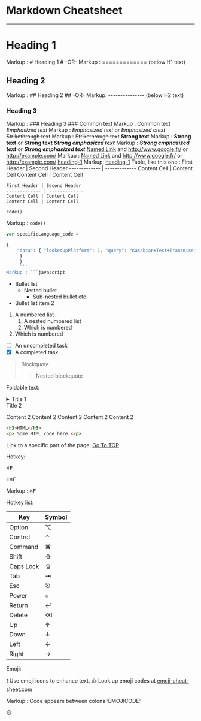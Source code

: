 Markdown Cheatsheet<a name="TOP"></a>
===================
- - - -
# Heading 1 #
Markup : # Heading 1 #
-OR-
Markup : ============= (below H1 text)
## Heading 2 ##
Markup : ## Heading 2 ##
-OR-
Markup: --------------- (below H2 text)
### Heading 3 ###
Markup : ### Heading 3 ###
Common text
Markup : Common text
_Emphasized text_
Markup : _Emphasized text_ or *Emphasized ctext*
~~Strikethrough text~~
Markup : ~~Strikethrough text~~
__Strong text__
Markup : __Strong text__ or **Strong text**
___Strong emphasized text___
Markup : ___Strong emphasized text___ or ***Strong emphasized text***
[Named Link](http://www.google.fr/ "Named link title") and http://www.google.fr/ or
<http://example.com/>
Markup : [Named Link](http://www.google.fr/ "Named link title") and http://www.google.fr/ or <http://example.com/>
[heading-1](#heading-1 "Goto heading-1")
Markup: [heading-1](#heading-1 "Goto heading-1")
Table, like this one :
First Header | Second Header
------------- | -------------
Content Cell | Content Cell
Content Cell | Content Cell

```
First Header | Second Header
------------- | -------------
Content Cell | Content Cell
Content Cell | Content Cell
```
`code()`

Markup : `code()`
```javascript
var specificLanguage_code =

{ 
    "data": { "lookedUpPlatform": 1, "query": "Kasabian+Test+Transmission", "lookedUpItem": { "name": "Test Transmission", "artist": "Kasabian", "album": "Kasabian", "picture": null, "link": "http://open.spotify.com/track/5jhJur5n4fasblLSCOcrTp" }
     } 
     } 
     ```
Markup : ```javascript
```
* Bullet list
    * Nested bullet
        * Sub-nested bullet etc
* Bullet list item 2
1. A numbered list
    1. A nested numbered list
    2. Which is numbered
2. Which is numbered
- [ ] An uncompleted task
- [x] A completed task

> Blockquote
>> Nested blockquote

Foldable text:

<details>
<summary>Title 1</summary>
<p>Content 1 Content 1 Content 1 Content 1 Content 1</p>
</details>

<summary>Title 2</summary>
<p>Content 2 Content 2 Content 2 Content 2 Content 2</p>
</details>

```html
<h3>HTML</h3>
<p> Some HTML code here </p>
```
Link to a specific part of the page:
[Go To TOP](#TOP)

Hotkey:

<kbd>⌘F</kbd>

<kbd>⇧⌘F</kbd>

Markup : <kbd>⌘F</kbd>

Hotkey list:

| Key | Symbol |
| --- | --- |
| Option | ⌥ |
| Control | ⌃ |
| Command | ⌘ |
| Shift | ⇧ |
| Caps Lock | ⇪ |
| Tab | ⇥ |
| Esc | ⎋ |
| Power | ⌽ |
| Return | ↩ |
| Delete | ⌫ |
| Up | ↑ |
| Down | ↓ |
| Left | ← |
| Right | → |

Emoji:

:exclamation: Use emoji icons to enhance text. :+1: Look up emoji codes at [emoji-cheat-sheet.com](http://emoji-cheat-sheet.com/)

Markup : Code appears between colons :EMOJICODE:

:mask:






